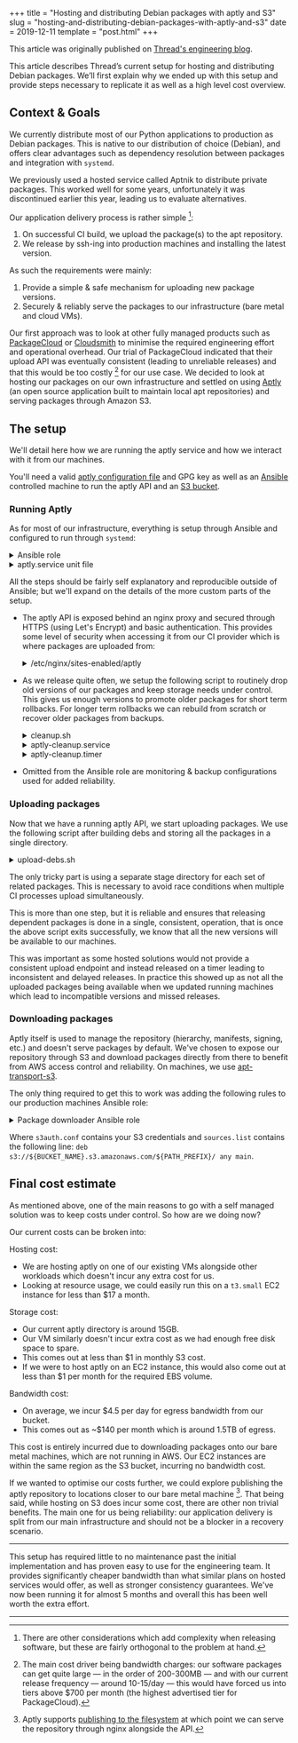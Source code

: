 +++
title = "Hosting and distributing Debian packages with aptly and S3"
slug = "hosting-and-distributing-debian-packages-with-aptly-and-s3"
date = 2019-12-11
template = "post.html"
+++

<aside>

This article was originally published on [Thread's engineering blog](https://thread.engineering/2019-12-11-aptly-setup/).

</aside>

This article describes Thread’s current setup for hosting and distributing Debian packages. We’ll first explain why we ended up with this setup and provide steps necessary to replicate it as well as a high level cost overview.

<!-- more -->

## Context & Goals

We currently distribute most of our Python applications to production as Debian packages. This is native to our distribution of choice (Debian), and offers clear advantages such as dependency resolution between packages and integration with `systemd`.

We previously used a hosted service called Aptnik to distribute private packages. This worked well for some years, unfortunately it was discontinued earlier this year, leading us to evaluate alternatives.

Our application delivery process is rather simple [^1]:

1. On successful CI build, we upload the package(s) to the apt repository.
2. We release by ssh-ing into production machines and installing the latest version.

As such the requirements were mainly:

1. Provide a simple & safe mechanism for uploading new package versions.
2. Securely & reliably serve the packages to our infrastructure (bare metal and cloud VMs).

Our first approach was to look at other fully managed products such as [PackageCloud](https://packagecloud.io/) or [Cloudsmith](https://cloudsmith.io/) to minimise the required engineering effort and operational overhead. 
Our trial of PackageCloud indicated that their upload API was eventually consistent (leading to unreliable releases) and that this would be too costly [^2] for our use case. We decided to look at hosting our packages on our own infrastructure and settled on using [Aptly](https://www.aptly.info/) (an open source application built to maintain local apt repositories) and serving packages through Amazon S3.

## The setup

We'll detail here how we are running the aptly service and how we interact with it from our machines.

You'll need a valid [aptly configuration file](https://www.aptly.info/doc/configuration/) and GPG key as well as an [Ansible ](https://www.ansible.com/) controlled machine to run the aptly API and an [S3 bucket](https://aws.amazon.com/s3/).

### Running Aptly

As for most of our infrastructure, everything is setup through Ansible and configured to run through `systemd`:

<details class="expandable-code">

<summary>Ansible role</summary>

```yaml
---
# Group and user to run under
- name: Ensure "aptly" group exists
  group:
    name: aptly
    state: present

- name: Add "aptly" user
  user:
    name: aptly
    group: aptly

- name: Import aptly repository key
  apt_key:
    id=ED75B5A4483DA07C
    keyserver=hkp://p80.pool.sks-keyservers.net:80
    state=present

- name: Add aptly repository
  apt_repository:
    repo="deb http://repo.aptly.info/ squeeze main"

- name: Install required packages
  apt:
    pkg={{ item }}
    update_cache=yes
  with_items:
    # See: https://www.aptly.info/doc/feature/pgp-providers/
    - gnupg1
    - gpgv1
    - aptly

- name: /var/lib/aptly
  file:
    path=/var/lib/aptly
    state=directory
    group=aptly
    owner=aptly

- name: Copy public key
  copy:
    src: ../files/key.pub
    dest: /var/lib/aptly/key.pub
    group: aptly
    owner: aptly

- name: Copy secret key
  copy:
    src: ../files/key.sec
    dest: /var/lib/aptly/key.sec
    group: aptly
    owner: aptly

# This needs to use gpg1 so the correct keyring is used and aptly can pick up
# on the keys later on.
- name: Import public key to gpg
  command: gpg1 --import /var/lib/aptly/key.pub
  become: yes
  become_user: aptly

- name: Import secret key to gpg
  command: gpg1 --import /var/lib/aptly/key.sec
  become: yes
  become_user: aptly
  # Ignore 'already in secret keyring' error
  ignore_errors: yes

- name: /etc/aptly.conf
  template:
    src=aptly.conf
    dest=/etc/aptly.conf
    mode=644
    group=aptly
    owner=aptly

- name: aptly.service
  template:
    src=aptly.service
    dest=/etc/systemd/system/aptly.service
    mode=644
  notify:
    restart aptly

- name: cleanup.sh
  template:
    src=cleanup.sh
    dest=/var/lib/aptly/cleanup.sh
    mode=755

- name: aptly-cleanup.service
  template:
    src={{ item }}
    dest=/etc/systemd/system/{{ item }}
    mode=644
  with_items:
    - aptly-cleanup.service
    - aptly-cleanup.timer

- name: certbot for ${YOUR_APRLY_DOMAIN} certificate
  include_role:
    name: geerlingguy-certbot
  vars:
    certbot_create_standalone_stop_services:
    - nginx
    certbot_auto_renew_options: --quiet --no-self-upgrade --pre-hook "systemctl stop nginx" --post-hook "systemctl start nginx"
    certbot_certs:
    - domains:
      - ${YOUR_APRLY_DOMAIN}

- name: /etc/nginx/aptly.htpasswd
  copy:
    src=../files/aptly.htpasswd
    dest=/etc/nginx/aptly.htpasswd
    mode=644

- name: /etc/nginx/sites-enabled/aptly
  template:
    src=nginx.conf
    dest=/etc/nginx/sites-enabled/aptly
    mode=644
  notify:
    restart nginx

- name: running
  service:
    name=aptly
    state=started
    enabled=yes

- name: enable cleanup timer
  service:
    name: aptly-cleanup.timer
    state: started
    enabled: yes
```

</details>

<details class="expandable-code">

<summary>aptly.service unit file</summary>

```
[Unit]
Description=Aptly API
ConditionPathExists=/etc/aptly.conf

[Service]
Type=simple
WorkingDirectory=/var/lib/aptly
ExecStart=/usr/bin/aptly api serve -listen "localhost:{{ aptly_api_port }}" -no-lock
Restart=always
SyslogIdentifier=aptly
User=aptly

[Install]
WantedBy=multi-user.target
```

</details>

All the steps should be fairly self explanatory and reproducible outside of Ansible; but we'll expand on the details of the more custom parts of the setup.

- The aptly API is exposed behind an nginx proxy and secured through HTTPS (using Let's Encrypt) and basic authentication. This provides some level of security when accessing it from our CI provider which is where packages are uploaded from:

  <details class="expandable-code">

  <summary>/etc/nginx/sites-enabled/aptly</summary>

  ```nginx
  server {
    server_name     ${YOUR_APTLY_DOMAIN}

    listen          80;

    return          301 https://$server_name$request_uri;
  }

  server {
    listen          443 ssl;
    server_name     ${YOUR_APTLY_DOMAIN}

    # HTTPS certificates
    ssl_certificate     /etc/letsencrypt/live/${YOUR_APTLY_DOMAIN}/fullchain.pem;
    ssl_certificate_key /etc/letsencrypt/live/${YOUR_APTLY_DOMAIN}/privkey.pem;

    # We upload debs through this server hence the large size limit.
    client_max_body_size      500M;

    # Expose public key for clients
    location /gpgkey {
      alias /var/lib/aptly/key.pub;
    }

    location / {

      auth_basic              "Restricted";
      auth_basic_user_file    /etc/nginx/aptly.htpasswd;

      proxy_redirect          off;

      proxy_set_header        Host $host;
      proxy_set_header        X-Real-IP $remote_addr;
      proxy_set_header        X-Forwarded-For $proxy_add_x_forwarded_for;
      proxy_set_header        X-Forwarded-Proto $scheme;

      proxy_pass              http://localhost:{{ aptly_api_port }}/;
      proxy_read_timeout      300;

      proxy_redirect          default;
    }
  }
  ```

  </details>

- As we release quite often, we setup the following script to routinely drop old versions of our packages and keep storage needs under control. This gives us enough versions to promote older packages for short term rollbacks. For longer term rollbacks we can rebuild from scratch or recover older packages from backups.

  <details class="expandable-code">

  <summary>cleanup.sh</summary>

  ```bash
  #!/usr/bin/env bash

  # Cleanup task to ensure the repository does not grow too much.
  # This uses the CLI and not the API and is meant to run on the machine
  # hosting the aptly db.

  set -eu -o pipefail

  REPO="${APTLY_REPO_NAME}"
  MAX_VERSIONS=20
  ENDPOINT="s3:${S3_BUCKET}:${PATH_PREFIX}/"

  deleted=false

  # Extract unique package ids currently known in the repo, these include the
  # version number and architecture hence the sed + filter to list all unique
  # packages by name.
  packages=$(aptly repo search ${REPO} | sed -E 's/_[0-9]+_all//' | uniq)

  for package in ${packages}; do
    echo "Processing ${package}"

    versions=$(aptly repo search ${REPO} "${package}" | sed -E 's/[^0-9]//g')
    version_count=$(echo "${versions}" | wc -w)

    echo "- ${version_count} versions found"

    if [ "$version_count" -le "$MAX_VERSIONS" ]; then
      echo "- Not cleaning up ${package}"
    else
      echo "- Cleaning up $() ${package}"

      # There must be a better way to do this...
      highmark=$(for x in $versions; do echo "$x"; done | sort -V -r | tail -n +"${MAX_VERSIONS}" | head -1)

      # See https://www.aptly.info/doc/feature/query/ for details on how the query works.
      aptly repo remove ${REPO} "${package} (<< ${highmark})"

      deleted=true
    fi
  done

  if [ "$deleted" = true ] ; then
    # Removed dangling references
    aptly db cleanup
    # Assuming the repo had been published already, this will just update the remote
    aptly publish update any "${ENDPOINT}"
  fi
  ```

  </details>

  <details class="expandable-code">

  <summary>aptly-cleanup.service</summary>

  ```
  [Unit]
  Description=Cleanup old versions from Aptly repo
  ConditionPathExists=/var/lib/aptly/cleanup.sh

  [Service]
  Type=oneshot
  WorkingDirectory=/var/lib/aptly
  ExecStart=/var/lib/aptly/cleanup.sh
  SyslogIdentifier=aptly
  User=aptly

  [Install]
  WantedBy=multi-user.target
  ```

  </details>

  <details class="expandable-code">
  <summary>aptly-cleanup.timer</summary>

  ```
  [Unit]
  Description=Cleanup old versions from Aptly repo

  [Timer]
  OnCalendar=daily
  Persistent=true

  [Install]
  WantedBy=timers.target
  ```

  </details>

- Omitted from the Ansible role are monitoring & backup configurations used for added reliability.

### Uploading packages

Now that we have a running aptly API, we start uploading packages. We use the following script after building debs and storing all the packages in a single directory.

<details class="expandable-code">

<summary>upload-debs.sh</summary>

```bash
#!/usr/bin/env bash

set -xeu

APTLY_URL="https://${BASIC_AUTH}@${YOUR_APTLY_DOMAIN}"
APTLY_STAGE_DIRECTORY="${STAGE_DIRECTORY}"
APTLY_CURL_FLAGS="--include --fail"

for f in *deb; do
    # Upload the file to staging area of aptly. This does not publish the package.
    curl ${APTLY_CURL_FLAGS} --form "file=@${f}" --request POST "${APTLY_URL}/api/files/${APTLY_STAGE_DIRECTORY}"
done

# Tell aptly to include all the staged files from the stage directory
# into the repo. This will include any file put there so make sure no
# other process stages files there to avoid conflicts with other CI processes.
curl ${APTLY_CURL_FLAGS} --request POST "${APTLY_URL}/api/repos/${APTLY_REPO}/file/${APTLY_STAGE_DIRECTORY}"

# Tell aptly to publish the repo to S3. This will lock so only one CI process owns the operation.
curl ${APTLY_CURL_FLAGS} --request PUT "${APTLY_URL}/api/publish/s3:${S3_BUCKET}:${PATH_PREFIX}/" \
     --header 'Content-Type: application/json' \
     --data '{}'
```

</details>

The only tricky part is using a separate stage directory for each set of related packages. This is necessary to avoid race conditions when multiple CI processes upload simultaneously.

This is more than one step, but it is reliable and ensures that releasing dependent packages is done in a single, consistent, operation, that is once the above script exits successfully, we know that all the new versions will be available to our machines. 

This was important as some hosted solutions would not provide a consistent upload endpoint and instead released on a timer leading to inconsistent and delayed releases. In practice this showed up as not all the uploaded packages being available when we updated running machines which lead to incompatible versions and missed releases.

### Downloading packages

Aptly itself is used to manage the repository (hierarchy, manifests, signing, etc.) and doesn't serve packages by default. We've chosen to expose our repository through S3 and download packages directly from there to benefit from AWS access control and reliability. On machines, we use [apt-transport-s3](https://github.com/MayaraCloud/apt-transport-s3).

The only thing required to get this to work was adding the following rules to our production machines Ansible role:

<details class="expandable-code">

<summary>Package downloader Ansible role</summary>

```yaml
- name: Thread Aptly GPG key
    get_url:
        url: https://${YOUR_APTLY_DOMAIN}/gpgkey
        dest: /etc/apt/trusted.gpg.d/thread.aptly.gpg.asc
        mode: '0644'
        
- name: apt-transport-s3
    action: apt
      pkg={{ item }}
      update_cache=yes
      default_release={{ debian_release }}
      cache_valid_time=43200
    with_items:
      - apt-transport-s3
      
- name: sources.list
    template:
      src=sources.list
      dest=/etc/apt/sources.list
      mode=0644
    notify:
      update APT cache

  - name: /etc/apt/s3auth.conf
    template:
        src=s3auth.conf
        dest=/etc/apt/s3auth.conf
        mode=0644
```

</details>

Where `s3auth.conf` contains your S3 credentials and `sources.list` contains the following line: `deb s3://${BUCKET_NAME}.s3.amazonaws.com/${PATH_PREFIX}/ any main`.

## Final cost estimate

As mentioned above, one of the main reasons to go with a self managed solution was to keep costs under control. So how are we doing now?

Our current costs can be broken into:

Hosting cost:

- We are hosting aptly on one of our existing VMs alongside other workloads which doesn't incur any extra cost for us. 
- Looking at resource usage, we could easily run this on a `t3.small` EC2 instance for less than $17 a month.

Storage cost:

- Our current aptly directory is around 15GB.
- Our VM similarly doesn't incur extra cost as we had enough free disk space to spare.
- This comes out at less than $1 in monthly S3 cost.
- If we were to host aptly on an EC2 instance, this would also come out at less than $1 per month for the required EBS volume.

Bandwidth cost:

- On average, we incur $4.5 per day for egress bandwidth from our bucket.
- This comes out as ~$140 per month which is around 1.5TB of egress. 

This cost is entirely incurred due to downloading packages onto our bare metal machines, which are not running in AWS. Our EC2 instances are within the same region as the S3 bucket, incurring no bandwidth cost. 

If we wanted to optimise our costs further, we could explore publishing the aptly repository to locations closer to our bare metal machine [^3]. That being said, while hosting on S3 does incur some cost, there are other non trivial benefits. The main one for us being reliability: our application delivery is split from our main infrastructure and should not be a blocker in a recovery scenario.

---

This setup has required little to no maintenance past the initial implementation and has proven easy to use for the engineering team. It provides significantly cheaper bandwidth than what similar plans on hosted services would offer, as well as stronger consistency guarantees. We've now been running it for almost 5 months and overall this has been well worth the extra effort.

---

[^1]: There are other considerations which add complexity when releasing software, but these are fairly orthogonal to the problem at hand.

[^2]: The main cost driver being bandwidth charges: our software packages can get quite large — in the order of 200-300MB — and with our current release frequency — around 10-15/day — this would have forced us into tiers above $700 per month (the highest advertised tier for PackageCloud).

[^3]: Aptly supports [publishing to the filesystem](https://www.aptly.info/doc/feature/filesystem/) at which point we can serve the repository through nginx alongside the API.

